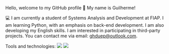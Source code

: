 Hello, welcome to my GitHub profile 👋
My name is Guilherme!

💻 I am currently a student of Systems Analysis and Development at FIAP.
I am learning Python, with an emphasis on back-end development. I am also developing my English skills.
I am interested in participating in third-party projects.
You can contact me via email: ghduep@outlook.com.

Tools and technologies:
<img loading="lazy" src="https://cdn.jsdelivr.net/gh/devicons/devicon@latest/icons/python/python-original.svg" />
<img loading="lazy" src="https://cdn.jsdelivr.net/gh/devicons/devicon@latest/icons/git/git-original.svg" />
